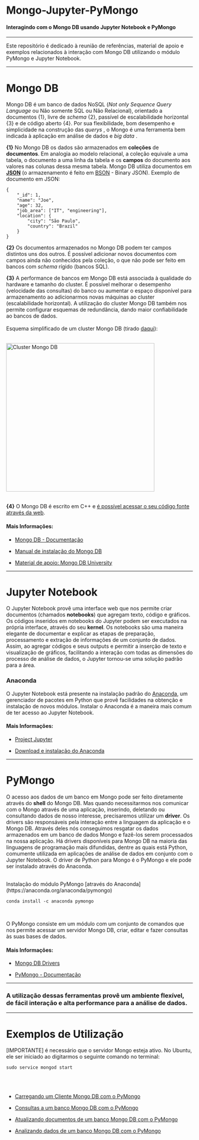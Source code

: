  

# **Mongo-Jupyter-PyMongo**
#### Interagindo com o Mongo DB usando Jupyter Notebook e PyMongo 


-----------

Este repositório é dedicado à reunião de referências, material de apoio e exemplos relacionados à interação com Mongo DB utilizando o módulo PyMongo e Jupyter Notebook. 

-----------

# Mongo DB

Mongo DB é um banco de dados NoSQL (<i>Not only Sequence Query Language</i> ou Não somente SQL ou Não Relacional), orientado a documentos {1}, livre de <i>schema</i> {2}, passível de escalabilidade horizontal {3} e de código aberto {4}. Por sua flexibilidade, bom desempenho e simplicidade na construção das <i> querys </i>, o Mongo é uma ferramenta bem indicada à aplicação em análise de dados e <i> big data </i>. 

**{1}** No Mongo DB os dados são armazenados em **coleções** de **documentos**. Em analogia ao modelo relacional, a coleção equivale a uma tabela, o documento a uma linha da tabela e os **campos** do documento aos valores nas colunas dessa mesma tabela. Mongo DB utiliza documentos  em [**JSON**](http://www.json.org/) (o armazenamento é feito em [BSON](http://bsonspec.org/) - Binary JSON). Exemplo de documento em JSON:

    {
	    "_id": 1,
	    "name": "Joe",
	    "age": 32,
	    "job_area": ["IT", "engineering"],
	    "location": {
		    "city": "São Paulo",
		    "country": "Brazil"
	    }
    }

**{2}** Os documentos armazenados no Mongo DB podem ter campos distintos uns dos outros. É possível adicionar novos documentos com campos ainda não conhecidos pela coleção, o que não pode ser feito em bancos com <i> schema </i> rígido (bancos SQL).

**{3}** A performance de bancos em Mongo DB está associada à qualidade do hardware e tamanho do cluster. É possível melhorar o desempenho (velocidade das consultas) do banco ou aumentar o espaço disponível para armazenamento ao adicionarmos novas máquinas ao cluster (escalabilidade horizontal). A utilização do cluster Mongo DB também nos permite configurar esquemas de redundância, dando maior confiabilidade ao bancos de dados.
</br>
</br>
Esquema simplificado de um cluster Mongo DB (tirado [daqui](https://docs.mongodb.com/v3.0/core/sharding-introduction)):
</br>
</br>
<a href="https://docs.mongodb.com/v3.0/core/sharding-introduction"> 

<img src="https://docs.mongodb.com/v3.0/_images/sharded-collection.png" alt="Cluster Mongo DB" width="400" />

</a>

</br>
</br>
  
**{4}** O Mongo DB é escrito em C++ e [é possível acessar o seu código fonte através da web](https://github.com/mongodb/mongo).

#### Mais Informações:

- [Mongo DB - Documentação](https://docs.mongodb.com/manual/introduction/)

- [Manual de instalação do Mongo DB](https://docs.mongodb.com/manual/installation/)

- [Material de apoio: Mongo DB University](https://university.mongodb.com/) 

-----------

# Jupyter Notebook

O Jupyter Notebook provê uma interface web que nos permite criar documentos (chamados **notebooks**) que agregam texto, código e gráficos. Os códigos inseridos em notebooks do Jupyter podem ser executados na própria interface, através do seu **kernel**. Os notebooks são uma maneira elegante de documentar e explicar as etapas de preparação, processamento e extração de informações de um conjunto de dados.  Assim, ao agregar códigos e seus outputs e permitir a inserção de texto e visualização de gráficos, facilitando a interação com todas as dimensões do processo de análise de dados, o Jupyter tornou-se uma solução padrão para a área.

### Anaconda
O Jupyter Notebook está presente na instalação padrão do [Anaconda](https://docs.continuum.io/), um gerenciador de pacotes em Python que provê facilidades na obtenção e instalação de novos módulos. Instalar o Anaconda é a maneira mais comum de ter acesso ao Jupyter Notebook.

#### Mais Informações:

- [Project Jupyter](http://jupyter.org/)

- [Download e instalação do Anaconda](https://www.anaconda.com/download/)

-----------

# PyMongo

O acesso aos dados de um banco em Mongo pode ser feito diretamente através do **shell** do Mongo DB. Mas quando necessitarmos nos comunicar com o Mongo através de uma aplicação, inserindo, deletando ou consultando dados de nosso interesse, precisaremos utilizar um **driver**. Os drivers são responsáveis pela interação entre a linguagem da aplicação e o Mongo DB. Através deles nós conseguimos resgatar os dados armazenados em um banco de dados Mongo e fazê-los serem processados na nossa aplicação. Há drivers disponíveis para Mongo DB na maioria das linguagens de programação mais difundidas, dentre as quais está Python, comumente utilizada em aplicações de análise de dados em conjunto com o Jupyter Notebook. O driver de Python para Mongo é o PyMongo e ele pode ser instalado através do Anaconda.

</br>
Instalação do módulo PyMongo [através do Anaconda](https://anaconda.org/anaconda/pymongo)
</br>

    conda install -c anaconda pymongo 

</br>

O PyMongo consiste em um módulo com um conjunto de comandos que nos permite acessar um servidor Mongo DB, criar, editar e fazer consultas às suas bases de dados.



#### Mais Informações:

- [Mongo DB Drivers](https://docs.mongodb.com/ecosystem/drivers/)

- [PyMongo - Documentação](https://api.mongodb.com/python/current/)

-----------

### **A utilização dessas ferramentas provê um ambiente  flexível, de fácil interação e alta performance para a análise de dados.**

-----------
# Exemplos de Utilização

[IMPORTANTE] é necessário que o servidor Mongo esteja ativo. No Ubuntu, ele ser iniciado ao digitarmos o seguinte comando no terminal:

    sudo service mongod start

</br>
</br>

- [Carregando um Cliente Mongo DB com o PyMongo](https://github.com/ycaroravel/Mongo-Jupyter-PyMongo/blob/master/Example_Load_Client.ipynb)

- [Consultas a um banco Mongo DB com o PyMongo](https://github.com/ycaroravel/Mongo-Jupyter-PyMongo/blob/master/Example_Consulting.ipynb)

- [Atualizando documentos de um banco Mongo DB com o PyMongo](https://github.com/ycaroravel/Mongo-Jupyter-PyMongo/blob/master/Example_Att.ipynb)

- [Analizando dados de um banco Mongo DB com o PyMongo](https://github.com/ycaroravel/Mongo-Jupyter-PyMongo/blob/master/Example_Analytics.ipynb)


